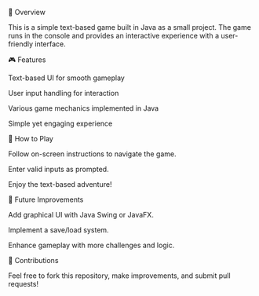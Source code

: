 📌 Overview

This is a simple text-based game built in Java as a small project. The game runs in the console and provides an interactive experience with a user-friendly interface.

🎮 Features

Text-based UI for smooth gameplay

User input handling for interaction

Various game mechanics implemented in Java

Simple yet engaging experience

🎲 How to Play

Follow on-screen instructions to navigate the game.

Enter valid inputs as prompted.

Enjoy the text-based adventure!

📌 Future Improvements

Add graphical UI with Java Swing or JavaFX.

Implement a save/load system.

Enhance gameplay with more challenges and logic.

🤝 Contributions

Feel free to fork this repository, make improvements, and submit pull requests!
